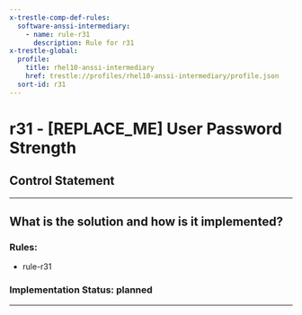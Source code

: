 ```yaml
---
x-trestle-comp-def-rules:
  software-anssi-intermediary:
    - name: rule-r31
      description: Rule for r31
x-trestle-global:
  profile:
    title: rhel10-anssi-intermediary
    href: trestle://profiles/rhel10-anssi-intermediary/profile.json
  sort-id: r31
---
```


# r31 - \[REPLACE_ME\] User Password Strength

## Control Statement

______________________________________________________________________

## What is the solution and how is it implemented?

<!-- For implementation status enter one of: implemented, partial, planned, alternative, not-applicable -->

<!-- Note that the list of rules under ### Rules: is read-only and changes will not be captured after assembly to JSON -->

<!-- Add control implementation description here for control: r31 -->

### Rules:

  - rule-r31

### Implementation Status: planned

______________________________________________________________________

